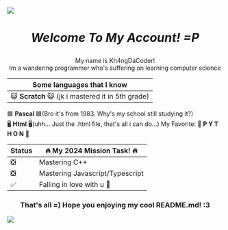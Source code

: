 ![](https://t3.ftcdn.net/jpg/05/91/97/64/360_F_591976463_KMZyV6obpsrN2bJJJkYW0bzoH2XxLTlA.jpg)

# <i><p style="text-align: center;">Welcome To My Account! =P</p></i>
<p style="text-align: center;">My name is  Kh4ngDaCoder!<br> Im a wandering programmer who's suffering on learning computer science


| Some languages that I know |
| ----------- |
😺 **Scratch** 😺 (jk i mastered it in 5th grade) <br> | 
🟦 **Pascal** 🟦(Bro it's from 1983. Why's my school still studying it?)<br>
🖥️ **Html** 🖥(uhh... Just the .html file, that's all i can do...)
My Favorite:  🐍 **P Y T H O N** 🐍 <br>

| Status| 🔥 My 2024 Mission Task! 🔥|
| ----------- | ----------- |
| ❎ | Mastering C++  |
| ❎ | Mastering Javascript/Typescript |
| ✅ | Falling in love with u 💖


### <p style="text-align: center;">**That's all =) Hope you enjoying my cool README.md! :3**
![](https://cdn.discordapp.com/attachments/993416780158615553/1217071247146487818/coollogo_com-5867878.gif?ex=6602b0ed&is=65f03bed&hm=7f9d00042ca9f2e8f51b9df0237560f73578849d5707153f8eab1ba16500ed54&)